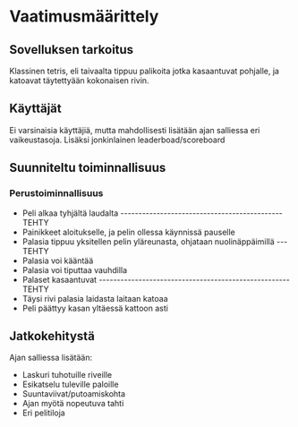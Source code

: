 # Vaatimusmäärittely

## Sovelluksen tarkoitus

Klassinen tetris, eli taivaalta tippuu palikoita jotka kasaantuvat pohjalle,
ja katoavat täytettyään kokonaisen rivin. 

## Käyttäjät
Ei varsinaisia käyttäjiä, mutta mahdollisesti lisätään ajan salliessa eri
vaikeustasoja. Lisäksi jonkinlainen leaderboad/scoreboard 


## Suunniteltu toiminnallisuus

### Perustoiminnallisuus
- Peli alkaa tyhjältä laudalta ---------------------------------------------TEHTY
- Painikkeet aloitukselle, ja pelin ollessa käynnissä pauselle
- Palasia tippuu yksitellen pelin yläreunasta, ohjataan nuolinäppäimillä ---TEHTY
- Palasia voi kääntää 
- Palasia voi tiputtaa vauhdilla
- Palaset kasaantuvat -----------------------------------------------------TEHTY
- Täysi rivi palasia laidasta laitaan katoaa
- Peli päättyy kasan yltäessä kattoon asti

## Jatkokehitystä

Ajan salliessa lisätään:
- Laskuri tuhotuille riveille
- Esikatselu tuleville paloille
- Suuntaviivat/putoamiskohta
- Ajan myötä nopeutuva tahti
- Eri pelitiloja 


